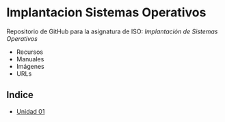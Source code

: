# Implantacion Sistemas Operativos

Repositorio de GitHub para la asignatura de ISO: *Implantación de Sistemas Operativos*

* Recursos
* Manuales
* Imágenes
* URLs

## Indice ##
* [Unidad 01](https://github.com/aberlanas/ImplantacionSistemasOperativos/blob/master/Unidad_01/Readme.md)

